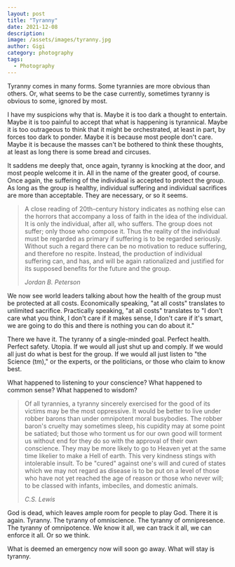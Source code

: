 ```yaml
---
layout: post
title: "Tyranny"
date: 2021-12-08
description:
image: /assets/images/tyranny.jpg
author: Gigi
category: photography
tags:
  - Photography
---
```


Tyranny comes in many forms. Some tyrannies are more obvious than others. Or,
what seems to be the case currently, sometimes tyranny is obvious to some,
ignored by most.

I have my suspicions why that is. Maybe it is too dark a thought to entertain.
Maybe it is too painful to accept that what is happening is tyrannical. Maybe it
is too outrageous to think that it might be orchestrated, at least in part, by
forces too dark to ponder. Maybe it is because most people don't care. Maybe it
is because the masses can't be bothered to think these thoughts, at least as
long there is some bread and circuses.

It saddens me deeply that, once again, tyranny is knocking at the door, and most
people welcome it in. All in the name of the greater good, of course. Once
again, the suffering of the individual is accepted to protect the group. As long
as the group is healthy, individual suffering and individual sacrifices are more
than acceptable. They are necessary, or so it seems.

> A close reading of 20th-century history indicates as nothing else can the
> horrors that accompany a loss of faith in the idea of the individual. It is
> only the individual, after all, who suffers. The group does not suffer; only
> those who compose it. Thus the reality of the individual must be regarded as
> primary if suffering is to be regarded seriously. Without such a regard there
> can be no motivation to reduce suffering, and therefore no respite. Instead,
> the production of individual suffering can, and has, and will be again
> rationalized and justified for its supposed benefits for the future and the
> group.  
>
> <cite>Jordan B. Peterson</cite>

We now see world leaders talking about how the health of the group must be
protected at all costs. Economically speaking, "at all costs" translates to
unlimited sacrifice. Practically speaking, "at all costs" translates to "I don't
care what you think, I don't care if it makes sense, I don't care if it's smart,
we are going to do this and there is nothing you can do about it."

There we have it. The tyranny of a single-minded goal. Perfect health. Perfect
safety. Utopia. If we would all just shut up and comply. If we would all just do
what is best for the group. If we would all just listen to "the Science (tm),"
or the experts, or the politicians, or those who claim to know best.

What happened to listening to your conscience? What happened to common sense?
What happened to wisdom?

> Of all tyrannies, a tyranny sincerely exercised for the good of its victims may
> be the most oppressive. It would be better to live under robber barons than
> under omnipotent moral busybodies. The robber baron's cruelty may sometimes
> sleep, his cupidity may at some point be satiated; but those who torment us for
> our own good will torment us without end for they do so with the approval of
> their own conscience. They may be more likely to go to Heaven yet at the same
> time likelier to make a Hell of earth. This very kindness stings with
> intolerable insult. To be "cured" against one's will and cured of states which
> we may not regard as disease is to be put on a level of those who have not yet
> reached the age of reason or those who never will; to be classed with infants,
> imbeciles, and domestic animals.
>
> <cite>C.S. Lewis</cite>

God is dead, which leaves ample room for people to play God. There it is again.
Tyranny. The tyranny of omniscience. The tyranny of omnipresence. The tyranny of
omnipotence. We know it all, we can track it all, we can enforce it all. Or so
we think.

What is deemed an emergency now will soon go away. What will stay is tyranny.
